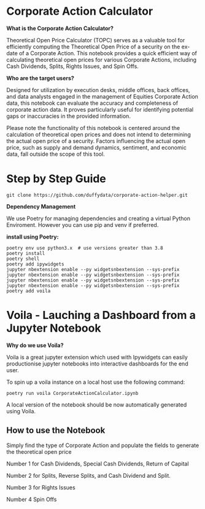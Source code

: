 # Corporate Action Calculator

**What is the Corporate Action Calculator?**

Theoretical Open Price Calculator (TOPC) serves as a valuable tool for efficiently computing the Theoretical Open Price of a security on the ex-date of a Corporate Action. This notebook provides a quick efficient way of calculating theoretical open prices for various Corporate Actions, including Cash Dividends, Splits, Rights Issues, and Spin Offs.

**Who are the target users?**

Designed for utilization by execution desks, middle offices, back offices, and data analysts engaged in the management of Equities Corporate Action data, this notebook can evaluate the accuracy and completeness of corporate action data. It proves particularly useful for identifying potential gaps or inaccuracies in the provided information.

Please note the functionality of this notebook is centered around the calculation of theoretical open prices and does not intend to determining the actual open price of a security. Factors influencing the actual open price, such as supply and demand dynamics, sentiment, and economic data, fall outside the scope of this tool.

# Step by Step Guide 

```
git clone https://github.com/duffydata/corporate-action-helper.git 
```
**Dependency Management**

We use Poetry for managing dependencies and creating a virtual Python Enviroment. However you can use pip and venv if preferred. 

**install using Poetry:**
```
poetry env use python3.x  # use versions greater than 3.8
poetry install
poetry shell
poetry add ipywidgets
jupyter nbextension enable --py widgetsnbextension --sys-prefix
jupyter nbextension enable --py widgetsnbextension --sys-prefix
jupyter nbextension enable --py widgetsnbextension --sys-prefix
jupyter nbextension enable --py widgetsnbextension --sys-prefix
poetry add voila
```

# Voila -  Lauching a Dashboard from a Jupyter Notebook 

**Why do we use Voila?**

Voila is a great jupyter extension which used with Ipywidgets can easily productionise jupyter notebooks into interactive dashboards for the end user. 

To spin up a voila instance on a local host use the following command: 
```
poetry run voila CorporateActionCalculator.ipynb
 ```
A local version of the notebook should be now automatically generated using Voila. 
## How to use the Notebook 

Simply find the type of Corporate Action and populate the fields to generate the theoretical open price

Number 1 for Cash Dividends, Special Cash Dividends, Return of Capital

Number 2 for Splits, Reverse Splits, and Cash Dividend and Split. 

Number 3 for Rights Issues

Number 4 Spin Offs

